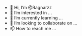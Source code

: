 - 👋 Hi, I’m @Ragnarzz
- 👀 I’m interested in ...
- 🌱 I’m currently learning ...
- 💞️ I’m looking to collaborate on ...
- 📫 How to reach me ...

<!---
Ragnarzz/Ragnarzz is a ✨ special ✨ repository because its `README.md` (this file) appears on your GitHub profile.
You can click the Preview link to take a look at your changes.
--->
